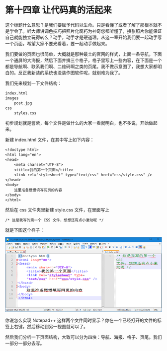第十四章 让代码真的活起来
===

这个标题什么意思？是我们要赋予代码以生命。只是看懂了或者了解了那根本就不是学会了。听大师讲调色技巧把照片化腐朽为神奇您都听懂了，换张照片你能保证自己就能独立玩得转么？动手，动手才是硬道理。从这一章开始我们要一起动手写一个页面，希望大家不要光看着，要一起动手做起来。

我们要做的页面也很简单，大概就是那种最土的官网的样式，上面一条导航，下面一个通屏的大海报，然后下面并排三个格子，格子里写上一些内容，在下面是一个都是导航啊、联系我们啊、二维码啊之类的页尾。我不做示意图了，我想大家都明白的。反正我新装的系统也没装作图软件呢，就别难为我了。

我们先来规划一下文件结构：

	index.html
	images
		post.jpg
	css
		styles.css

初步规划就是酱紫，每个文件是做什么的大家一看就明白，也不多说，开始做起来。

新建 index.html 文件，在其中写上如下内容：

	<!doctype html>
	<html lang="en">
	<head>
		<meta charset="UTF-8">
		<title>我的第一个页面</title>
		<link rel="stylesheet" type="text/css" href="css/style.css" />
	</head>
	<body>
		这里准备慢慢填写网页的内容
	</body>
	</html>

然后在 css 文件夹里新建 style.css 文件，在里面写上

	/* 这是我写的第一个 CSS 文件，想想还有点小激动呢 */

就是下图这个样子：

![图14-1](images/14-1.png)

你说怎么实现 Notepad++ 这样两个文件同时显示？你在一个已经打开的文件的标签上右键，然后移动到另一视图就可以了。

然后我们分析一下页面结构，大致可以分为四块：导航、海报、格子、页尾。我们一部分一部分去写。